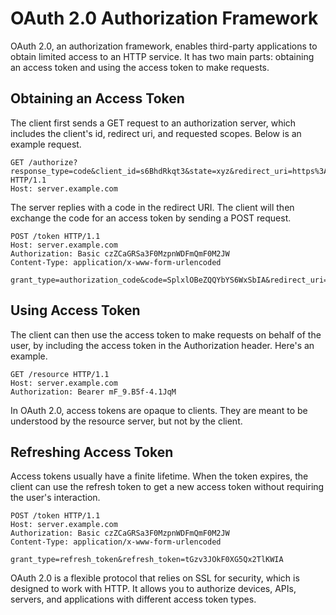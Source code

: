 # OAuth 2.0 Authorization Framework

OAuth 2.0, an authorization framework, enables third-party applications to obtain limited access to an HTTP service. It has two main parts: obtaining an access token and using the access token to make requests.

## Obtaining an Access Token

The client first sends a GET request to an authorization server, which includes the client's id, redirect uri, and requested scopes. Below is an example request.

```http
GET /authorize?response_type=code&client_id=s6BhdRkqt3&state=xyz&redirect_uri=https%3A%2F%2Fclient%2Eexample%2Ecom%2Fcb HTTP/1.1
Host: server.example.com
```

The server replies with a code in the redirect URI. The client will then exchange the code for an access token by sending a POST request.

```http
POST /token HTTP/1.1
Host: server.example.com
Authorization: Basic czZCaGRSa3F0MzpnWDFmQmF0M2JW
Content-Type: application/x-www-form-urlencoded

grant_type=authorization_code&code=SplxlOBeZQQYbYS6WxSbIA&redirect_uri=https%3A%2F%2Fclient%2Eexample%2Ecom%2Fcb
```

## Using Access Token

The client can then use the access token to make requests on behalf of the user, by including the access token in the Authorization header. Here's an example.

```http
GET /resource HTTP/1.1
Host: server.example.com
Authorization: Bearer mF_9.B5f-4.1JqM
```

In OAuth 2.0, access tokens are opaque to clients. They are meant to be understood by the resource server, but not by the client.

## Refreshing Access Token

Access tokens usually have a finite lifetime. When the token expires, the client can use the refresh token to get a new access token without requiring the user's interaction.

```http
POST /token HTTP/1.1
Host: server.example.com
Authorization: Basic czZCaGRSa3F0MzpnWDFmQmF0M2JW
Content-Type: application/x-www-form-urlencoded

grant_type=refresh_token&refresh_token=tGzv3JOkF0XG5Qx2TlKWIA
```

OAuth 2.0 is a flexible protocol that relies on SSL for security, which is designed to work with HTTP. It allows you to authorize devices, APIs, servers, and applications with different access token types.